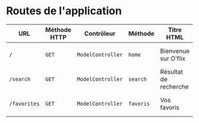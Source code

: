 # Routes de l'application

| URL | Méthode HTTP | Contrôleur       | Méthode | Titre HTML           | Commentaire    |
| --- | ------------ | ---------------- | ------- | -------------------- | -------------- |
| `/` | `GET`        | `ModelController` | `home`  | Bienvenue sur O'flix | Page d'accueil : index.html |
| `/search` | `GET`        | `ModelController` | `search`  | Résultat de recherche | résultat de recherche : list.html |
| `/favorites` | `GET`        | `ModelController` | `favoris`  | Vos favoris | page des favoris : favorite.html |
